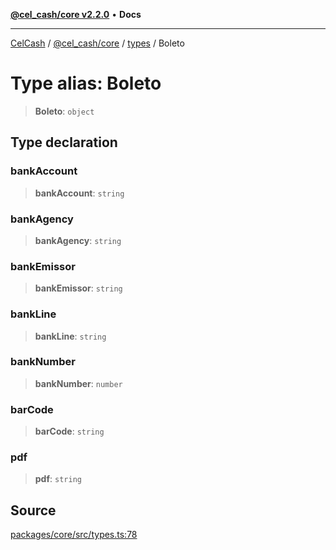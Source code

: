 [**@cel_cash/core v2.2.0**](../../README.md) • **Docs**

***

[CelCash](../../../../packages.md) / [@cel\_cash/core](../../README.md) / [types](../README.md) / Boleto

# Type alias: Boleto

> **Boleto**: `object`

## Type declaration

### bankAccount

> **bankAccount**: `string`

### bankAgency

> **bankAgency**: `string`

### bankEmissor

> **bankEmissor**: `string`

### bankLine

> **bankLine**: `string`

### bankNumber

> **bankNumber**: `number`

### barCode

> **barCode**: `string`

### pdf

> **pdf**: `string`

## Source

[packages/core/src/types.ts:78](https://github.com/Pyxlab/celcash/blob/9e2eeefc75067a4b86d18d5bb144eb4446f097c2/packages/core/src/types.ts#L78)
